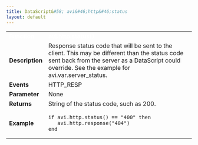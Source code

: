 ```yaml
---
title: DataScript&#58; avi&#46;http&#46;status
layout: default
---
```

<table class="table table-hover table table-bordered table-hover">  
<tbody>       
<tr>   
<td><font size="3" color="white"><strong>Function</strong></font></td>
<td><font color="white"><b>avi.http.status()</b></font></td>
</tr>
<tr>   
<td><font size="3"><strong>Description</strong></font></td>
<td>Response status code that will be sent to the client. This may be different than the status code sent back from the server as a DataScript could override. See the example for avi.var.server_status.</td>
</tr>
<tr>   
<td><font size="3"><strong>Events</strong></font></td>
<td>HTTP_RESP</td>
</tr>
<tr>   
<td><font size="3"><strong>Parameter</strong></font></td>
<td>None</td>
</tr>
<tr>   
<td><font size="3"><strong>Returns</strong></font></td>
<td>String of the status code, such as 200.</td>
</tr>
<tr>   
<td><font size="3"><strong>Example</strong></font></td>
<td><!-- Crayon Syntax Highlighter v2.7.1 --> <pre><code class="language-lua">if avi.http.status() == "400" then
   avi.http.response("404")
end</code></pre> 
<!-- [Format Time: 0.0013 seconds] --></td>
</tr>
</tbody>
</table> 